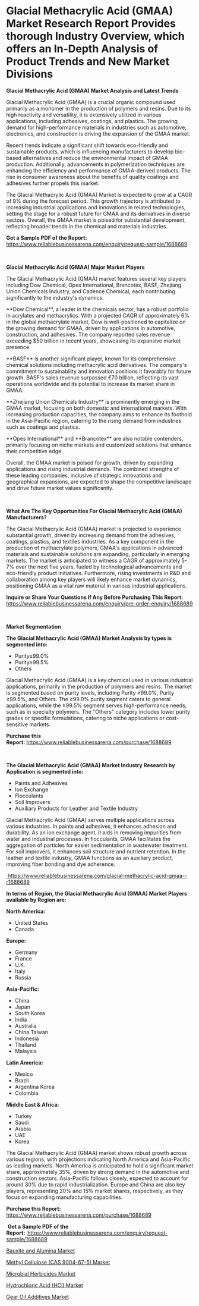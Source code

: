 <p><h1>Glacial Methacrylic Acid (GMAA) Market Research Report Provides thorough Industry Overview, which offers an In-Depth Analysis of Product Trends and New Market Divisions</h1></p><p><strong>Glacial Methacrylic Acid (GMAA) Market Analysis and Latest Trends</strong></p>
<p><p>Glacial Methacrylic Acid (GMAA) is a crucial organic compound used primarily as a monomer in the production of polymers and resins. Due to its high reactivity and versatility, it is extensively utilized in various applications, including adhesives, coatings, and plastics. The growing demand for high-performance materials in industries such as automotive, electronics, and construction is driving the expansion of the GMAA market.</p><p>Recent trends indicate a significant shift towards eco-friendly and sustainable products, which is influencing manufacturers to develop bio-based alternatives and reduce the environmental impact of GMAA production. Additionally, advancements in polymerization techniques are enhancing the efficiency and performance of GMAA-derived products. The rise in consumer awareness about the benefits of quality coatings and adhesives further propels this market.</p><p>The Glacial Methacrylic Acid (GMAA) Market is expected to grow at a CAGR of 9% during the forecast period. This growth trajectory is attributed to increasing industrial applications and innovations in related technologies, setting the stage for a robust future for GMAA and its derivatives in diverse sectors. Overall, the GMAA market is poised for substantial development, reflecting broader trends in the chemical and materials industries.</p></p>
<p><strong>Get a Sample PDF of the Report:&nbsp;</strong> <a href="https://www.reliablebusinessarena.com/enquiry/request-sample/1688689?utm_campaign=1294&utm_medium=2&utm_source=Github&utm_content=ia&utm_term=17102024&utm_id=glacial-methacrylic-acid-gmaa">https://www.reliablebusinessarena.com/enquiry/request-sample/1688689</a></p>
<p>&nbsp;</p>
<p><strong>Glacial Methacrylic Acid (GMAA) Major Market Players</strong></p>
<p><p>The Glacial Methacrylic Acid (GMAA) market features several key players including Dow Chemical, Opes International, Brancotex, BASF, Zhejiang Union Chemicals Industry, and Cadence Chemical, each contributing significantly to the industry's dynamics.</p><p>**Dow Chemical**, a leader in the chemicals sector, has a robust portfolio in acrylates and methacrylics. With a projected CAGR of approximately 6% in the global methacrylate market, Dow is well-positioned to capitalize on the growing demand for GMAA, driven by applications in automotive, construction, and adhesives. The company reported sales revenue exceeding $50 billion in recent years, showcasing its expansive market presence.</p><p>**BASF** is another significant player, known for its comprehensive chemical solutions including methacrylic acid derivatives. The company's commitment to sustainability and innovation positions it favorably for future growth. BASF's sales revenue surpassed €70 billion, reflecting its vast operations worldwide and its potential to increase its market share in GMAA.</p><p>**Zhejiang Union Chemicals Industry** is prominently emerging in the GMAA market, focusing on both domestic and international markets. With increasing production capacities, the company aims to enhance its foothold in the Asia-Pacific region, catering to the rising demand from industries such as coatings and plastics.</p><p>**Opes International** and **Brancotex** are also notable contenders, primarily focusing on niche markets and customized solutions that enhance their competitive edge.</p><p>Overall, the GMAA market is poised for growth, driven by expanding applications and rising industrial demands. The combined strengths of these leading companies, inclusive of strategic innovations and geographical expansions, are expected to shape the competitive landscape and drive future market values significantly.</p></p>
<p>&nbsp;</p>
<p><strong>What Are The Key Opportunities For Glacial Methacrylic Acid (GMAA) Manufacturers?</strong></p>
<p><p>The Glacial Methacrylic Acid (GMAA) market is projected to experience substantial growth, driven by increasing demand from the adhesives, coatings, plastics, and textiles industries. As a key component in the production of methacrylate polymers, GMAA's applications in advanced materials and sustainable solutions are expanding, particularly in emerging markets. The market is anticipated to witness a CAGR of approximately 5-7% over the next five years, fueled by technological advancements and eco-friendly product initiatives. Furthermore, rising investments in R&D and collaboration among key players will likely enhance market dynamics, positioning GMAA as a vital raw material in various industrial applications.</p></p>
<p><strong>Inquire or Share Your Questions If Any Before Purchasing This Report:</strong> <a href="https://www.reliablebusinessarena.com/enquiry/pre-order-enquiry/1688689?utm_campaign=1294&utm_medium=2&utm_source=Github&utm_content=ia&utm_term=17102024&utm_id=glacial-methacrylic-acid-gmaa">https://www.reliablebusinessarena.com/enquiry/pre-order-enquiry/1688689</a></p>
<p>&nbsp;</p>
<p><strong>Market Segmentation</strong></p>
<p><strong>The Glacial Methacrylic Acid (GMAA) Market Analysis by types is segmented into:</strong></p>
<p><ul><li>Purity≥99.0%</li><li>Purity≥99.5%</li><li>Others</li></ul></p>
<p><p>Glacial Methacrylic Acid (GMAA) is a key chemical used in various industrial applications, primarily in the production of polymers and resins. The market is segmented based on purity levels, including Purity ≥99.0%, Purity ≥99.5%, and Others. The ≥99.0% purity segment caters to general applications, while the ≥99.5% segment serves high-performance needs, such as in specialty polymers. The "Others" category includes lower purity grades or specific formulations, catering to niche applications or cost-sensitive markets.</p></p>
<p><strong>Purchase this Report:&nbsp;</strong><a href="https://www.reliablebusinessarena.com/purchase/1688689?utm_campaign=1294&utm_medium=2&utm_source=Github&utm_content=ia&utm_term=17102024&utm_id=glacial-methacrylic-acid-gmaa">https://www.reliablebusinessarena.com/purchase/1688689</a></p>
<p>&nbsp;</p>
<p><strong>The Glacial Methacrylic Acid (GMAA) Market Industry Research by Application is segmented into:</strong></p>
<p><ul><li>Paints and Adhesives</li><li>Ion Exchange</li><li>Flocculants</li><li>Soil Improvers</li><li>Auxiliary Products for Leather and Textile Industry</li></ul></p>
<p><p>Glacial Methacrylic Acid (GMAA) serves multiple applications across various industries. In paints and adhesives, it enhances adhesion and durability. As an ion exchange agent, it aids in removing impurities from water and industrial processes. In flocculants, GMAA facilitates the aggregation of particles for easier sedimentation in wastewater treatment. For soil improvers, it enhances soil structure and nutrient retention. In the leather and textile industry, GMAA functions as an auxiliary product, improving fiber bonding and dye adherence.</p></p>
<p><a href="https://www.reliablebusinessarena.com/glacial-methacrylic-acid-gmaa--r1688689?utm_campaign=1294&utm_medium=2&utm_source=Github&utm_content=ia&utm_term=17102024&utm_id=glacial-methacrylic-acid-gmaa">&nbsp;https://www.reliablebusinessarena.com/glacial-methacrylic-acid-gmaa--r1688689</a></p>
<p><strong>In terms of Region, the Glacial Methacrylic Acid (GMAA) Market Players available by Region are:</strong></p>
<p>
    <p> <strong> North America: </strong>
        <ul>
            <li>United States</li>
            <li>Canada</li>
        </ul>
        </p> 
    <p> <strong> Europe: </strong>
        <ul>
            <li>Germany</li>
            <li>France</li>
            <li>U.K.</li>
            <li>Italy</li>
            <li>Russia</li>
        </ul>
        </p> 
    <p> <strong> Asia-Pacific: </strong>
        <ul>
            <li>China</li>
            <li>Japan</li>
            <li>South Korea</li>
            <li>India</li>
            <li>Australia</li>
            <li>China Taiwan</li>
            <li>Indonesia</li>
            <li>Thailand</li>
            <li>Malaysia</li>
        </ul>
        </p> 
    <p> <strong> Latin America: </strong>
        <ul>
            <li>Mexico</li>
            <li>Brazil</li>
            <li>Argentina Korea</li>
            <li>Colombia</li>
        </ul>
        </p> 
    <p> <strong> Middle East & Africa: </strong>
        <ul>
            <li>Turkey</li>
            <li>Saudi</li>
            <li>Arabia</li>
            <li>UAE</li>
            <li>Korea</li>
        </ul>
    </p>
    </p>
<p><p>The Glacial Methacrylic Acid (GMAA) market shows robust growth across various regions, with projections indicating North America and Asia-Pacific as leading markets. North America is anticipated to hold a significant market share, approximately 35%, driven by strong demand in the automotive and construction sectors. Asia-Pacific follows closely, expected to account for around 30% due to rapid industrialization. Europe and China are also key players, representing 20% and 15% market shares, respectively, as they focus on expanding manufacturing capabilities.</p></p>
<p><strong>Purchase this Report: </strong><a href="https://www.reliablebusinessarena.com/purchase/1688689?utm_campaign=1294&utm_medium=2&utm_source=Github&utm_content=ia&utm_term=17102024&utm_id=glacial-methacrylic-acid-gmaa">https://www.reliablebusinessarena.com/purchase/1688689</a></p>
<p>&nbsp;<strong>Get a Sample PDF of the Report:&nbsp;&nbsp;</strong><a href="https://www.reliablebusinessarena.com/enquiry/request-sample/1688689?utm_campaign=1294&utm_medium=2&utm_source=Github&utm_content=ia&utm_term=17102024&utm_id=glacial-methacrylic-acid-gmaa">https://www.reliablebusinessarena.com/enquiry/request-sample/1688689</a></p>
<p><strong></strong></p>
<p><p><a href="https://www.linkedin.com/pulse/bauxite-alumina-market-outlook-current-assessment-future-5kgke?utm_campaign=1294&utm_medium=2&utm_source=Github&utm_content=ia&utm_term=17102024&utm_id=glacial-methacrylic-acid-gmaa">Bauxite and Alumina Market</a></p><p><a href="https://github.com/sandygraoj2/Market-Research-Report-List-1/blob/main/methyl-cellulose-cas-9004-67-5-market.md?utm_campaign=1294&utm_medium=2&utm_source=Github&utm_content=ia&utm_term=17102024&utm_id=glacial-methacrylic-acid-gmaa">Methyl Cellulose (CAS 9004-67-5) Market</a></p><p><a href="https://www.linkedin.com/pulse/analyzing-global-microbial-herbicides-market-growth-prospects-q6n2e?utm_campaign=1294&utm_medium=2&utm_source=Github&utm_content=ia&utm_term=17102024&utm_id=glacial-methacrylic-acid-gmaa">Microbial Herbicides Market</a></p><p><a href="https://github.com/WillieWoodard/Market-Research-Report-List-6/blob/main/hydrochloric-acid-hcl-market.md?utm_campaign=1294&utm_medium=2&utm_source=Github&utm_content=ia&utm_term=17102024&utm_id=glacial-methacrylic-acid-gmaa">Hydrochloric Acid (HCl) Market</a></p><p><a href="https://www.linkedin.com/pulse/mapping-gear-oil-additives-market-trends-challenges-breakthroughs-sbyhe?utm_campaign=1294&utm_medium=2&utm_source=Github&utm_content=ia&utm_term=17102024&utm_id=glacial-methacrylic-acid-gmaa">Gear Oil Additives Market</a></p></p>